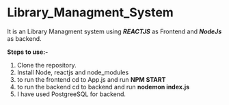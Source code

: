 # Library_Managment_System

It is an Library Managment system using **_REACTJS_** as Frontend and **_NodeJs_** as backend.

**Steps to use:-**
1) Clone the repository.
2) Install Node, reactjs and node_modules
3) to run the frontend cd to App.js and run **NPM START**
4) to run the backend cd to backend and run **nodemon index.js**
5) I have used PostgreeSQL for backend.


